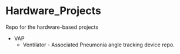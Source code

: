 # Hardware_Projects
Repo for the hardware-based projects
- VAP
  - Ventilator - Associated Pneumonia angle tracking device repo.
